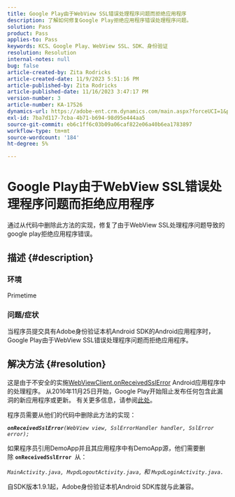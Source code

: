 ```yaml
---
title: Google Play由于WebView SSL错误处理程序问题而拒绝应用程序
description: 了解如何修复Google Play拒绝应用程序错误处理程序问题。
solution: Pass
product: Pass
applies-to: Pass
keywords: KCS、Google Play、WebView SSL、SDK、身份验证
resolution: Resolution
internal-notes: null
bug: false
article-created-by: Zita Rodricks
article-created-date: 11/9/2023 5:51:16 PM
article-published-by: Zita Rodricks
article-published-date: 11/16/2023 3:47:17 PM
version-number: 3
article-number: KA-17526
dynamics-url: https://adobe-ent.crm.dynamics.com/main.aspx?forceUCI=1&pagetype=entityrecord&etn=knowledgearticle&id=12e77291-287f-ee11-8179-6045bd006b4b
exl-id: 7ba7d117-7cba-4b71-b694-98d95e444aa5
source-git-commit: eb6c1ff6c03b09a06caf822e06a40b6ea1783897
workflow-type: tm+mt
source-wordcount: '184'
ht-degree: 5%

---
```


# Google Play由于WebView SSL错误处理程序问题而拒绝应用程序


通过从代码中删除此方法的实现，修复了由于WebView SSL处理程序问题导致的google play拒绝应用程序错误。

## 描述 {#description}


### <b>环境</b>

Primetime



### <b>问题/症状</b>

当程序员提交具有Adobe身份验证本机Android SDK的Android应用程序时，Google Play由于WebView SSL错误处理程序问题而拒绝应用程序。


## 解决方法 {#resolution}


这是由于不安全的实施[WebViewClient.onReceivedSslError](https://developer.android.com/reference/android/webkit/WebViewClient.html#onReceivedSslError%28android.webkit.WebView,%20android.webkit.SslErrorHandler,%20android.net.http.SslError%29) Android应用程序中的处理程序。 从2016年11月25日开始，Google Play开始阻止发布任何包含此漏洞的新应用程序或更新。 有关更多信息，请参阅[此处](https://support.google.com/faqs/answer/7071387?hl=en)。

程序员需要从他们的代码中删除此方法的实现：

<b>*`onReceivedSslError`</b>`(WebView view, SslErrorHandler handler, SslError error);`*

如果程序员引用DemoApp并且其应用程序中有DemoApp源，他们需要删除 <b>`onReceivedSslError `</b>从：

*`MainActivity.java, MvpdLogoutActivity.java,` 和 `MvpdLoginActivity.java.`*

自SDK版本1.9.1起，Adobe身份验证本机Android SDK库就与此兼容。
